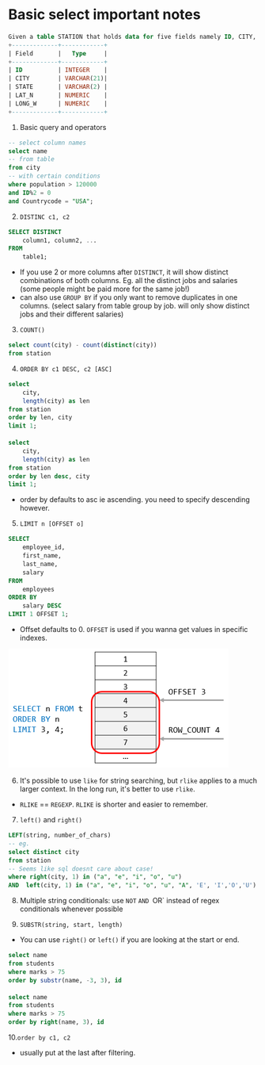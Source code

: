 # Basic select important notes

``` sql
Given a table STATION that holds data for five fields namely ID, CITY, STATE, NORTHERN LATITUDE and WESTERN LONGITUDE.
+-------------+------------+
| Field       |   Type     |
+-------------+------------+
| ID          | INTEGER    |
| CITY        | VARCHAR(21)|
| STATE       | VARCHAR(2) |
| LAT_N       | NUMERIC    |
| LONG_W      | NUMERIC    |
+-------------+------------+
```

1. Basic query and operators
```sql
-- select column names
select name 
-- from table
from city 
-- with certain conditions
where population > 120000 
and ID%2 = 0
and Countrycode = "USA";
```

2. `DISTINC c1, c2`
```sql
SELECT DISTINCT
    column1, column2, ...
FROM
    table1;
```
- If you use 2 or more columns after `DISTINCT`, it will show distinct combinations of both columns. Eg. all the distinct jobs and salaries (some people might be paid more for the same job!)
- can also use `GROUP BY` if you only want to remove duplicates in one columns. (select salary from table group by job. will only show distinct jobs and their different salaries) 

3. `COUNT()`
```sql
select count(city) - count(distinct(city))
from station
```

4. `ORDER BY c1 DESC, c2 [ASC]`
```sql
select 
    city,
    length(city) as len
from station
order by len, city
limit 1;

select 
    city,
    length(city) as len
from station
order by len desc, city
limit 1;
```
* order by defaults to asc ie ascending. you need to specify descending however.

5. `LIMIT n [OFFSET o]`
```sql
SELECT 
    employee_id, 
    first_name, 
    last_name, 
    salary
FROM
    employees
ORDER BY 
	salary DESC
LIMIT 1 OFFSET 1;
```
* Offset defaults to 0. `OFFSET` is used if you wanna get values in specific indexes.

![limit offset example](https://github.com/raihan9797/mysql_practice/blob/master/images/limit_offset.png)

6. It's possible to use `like` for string searching, but `rlike` applies to a much larger context. In the long run, it's better to use `rlike`.
- `RLIKE` == `REGEXP`. `RLIKE` is shorter and easier to remember.

7. `left()` and `right()`
```sql
LEFT(string, number_of_chars)
-- eg.
select distinct city
from station
-- Seems like sql doesnt care about case!
where right(city, 1) in ("a", "e", "i", "o", "u")
AND  left(city, 1) in ("a", "e", "i", "o", "u", "A", 'E', 'I','O','U')
```

8. Multiple string conditionals: use `NOT` `AND `OR` instead of regex conditionals whenever possible

9. `SUBSTR(string, start, length)`
- You can use `right()` or `left()` if you are looking at the start or end.
```sql
select name 
from students
where marks > 75
order by substr(name, -3, 3), id

select name 
from students
where marks > 75
order by right(name, 3), id
```

10.`order by c1, c2`
- usually put at the last after filtering.
